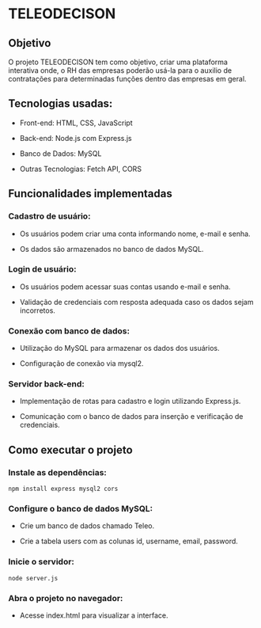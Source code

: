 # TELEODECISON

## Objetivo

O projeto TELEODECISON tem como objetivo, criar uma plataforma interativa onde, o RH das empresas poderão usá-la para o auxilio de contratações para determinadas funções dentro das empresas em geral.

## Tecnologias usadas:

+ Front-end: HTML, CSS, JavaScript

+ Back-end: Node.js com Express.js

+ Banco de Dados: MySQL

+ Outras Tecnologias: Fetch API, CORS


## Funcionalidades implementadas

### Cadastro de usuário:

+ Os usuários podem criar uma conta informando nome, e-mail e senha.

+ Os dados são armazenados no banco de dados MySQL.

### Login de usuário:

+ Os usuários podem acessar suas contas usando e-mail e senha.

+ Validação de credenciais com resposta adequada caso os dados sejam incorretos.

### Conexão com banco de dados:

+ Utilização do MySQL para armazenar os dados dos usuários.

+ Configuração de conexão via mysql2.

### Servidor back-end:

+ Implementação de rotas para cadastro e login utilizando Express.js.

+ Comunicação com o banco de dados para inserção e verificação de credenciais.

## Como executar o projeto

### Instale as dependências:
```
npm install express mysql2 cors
```
### Configure o banco de dados MySQL:

+ Crie um banco de dados chamado Teleo.

+ Crie a tabela users com as colunas id, username, email, password.

### Inicie o servidor:
```
node server.js
```
### Abra o projeto no navegador:

+ Acesse index.html para visualizar a interface.


